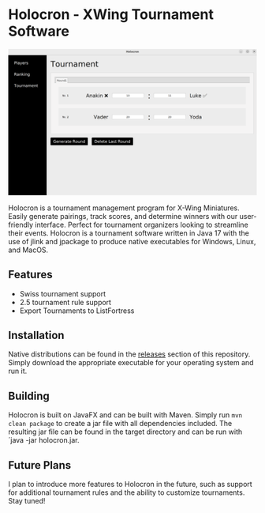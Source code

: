 # Holocron - XWing Tournament Software

![](https://github.com/PiecePaperCode/holocron/raw/main/img/tournament.png)

Holocron is a tournament management program for X-Wing Miniatures. Easily generate pairings, track scores, and determine winners with our user-friendly interface. Perfect for tournament organizers looking to streamline their events.
Holocron is a tournament software written in Java 17 with the use of jlink and jpackage to produce native executables for Windows, Linux, and MacOS.

## Features
- Swiss tournament support
- 2.5 tournament rule support
- Export Tournaments to ListFortress

## Installation

Native distributions can be found in the [releases](https://github.com/PiecePaperCode/holocron/releases) section of this repository. Simply download the appropriate executable for your operating system and run it.

## Building

Holocron is built on JavaFX and can be built with Maven. Simply run `mvn clean package` to create a jar file with all dependencies included.
The resulting jar file can be found in the target directory and can be run with ´java -jar holocron.jar.

## Future Plans

I plan to introduce more features to Holocron in the future, such as support for additional tournament rules and the ability to customize tournaments. Stay tuned!
